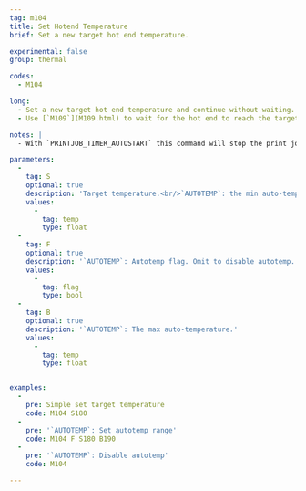 ```yaml
---
tag: m104
title: Set Hotend Temperature
brief: Set a new target hot end temperature.

experimental: false
group: thermal

codes:
  - M104

long:
  - Set a new target hot end temperature and continue without waiting. The firmware will continue to try to reach and hold the temperature in the background.
  - Use [`M109`](M109.html) to wait for the hot end to reach the target temperature.

notes: |
  - With `PRINTJOB_TIMER_AUTOSTART` this command will stop the print job timer if the temperature is set at or below half of `EXTRUDE_MINTEMP`.

parameters:
  -
    tag: S
    optional: true
    description: 'Target temperature.<br/>`AUTOTEMP`: the min auto-temperature.'
    values:
      -
        tag: temp
        type: float
  -
    tag: F
    optional: true
    description: '`AUTOTEMP`: Autotemp flag. Omit to disable autotemp.'
    values:
      -
        tag: flag
        type: bool
  -
    tag: B
    optional: true
    description: '`AUTOTEMP`: The max auto-temperature.'
    values:
      -
        tag: temp
        type: float


examples:
  -
    pre: Simple set target temperature
    code: M104 S180
  -
    pre: '`AUTOTEMP`: Set autotemp range'
    code: M104 F S180 B190
  -
    pre: '`AUTOTEMP`: Disable autotemp'
    code: M104

---
```


